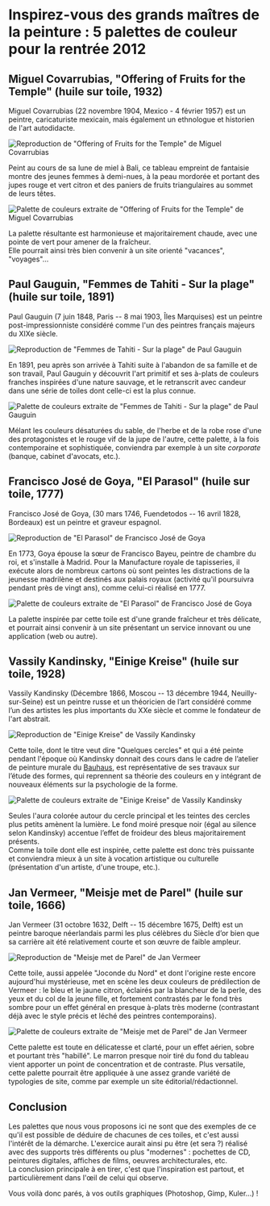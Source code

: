 # Inspirez-vous des grands maîtres de la peinture : 5 palettes de couleur pour la rentrée 2012

## Miguel Covarrubias, "Offering of Fruits for the Temple" (huile sur toile, 1932)

Miguel Covarrubias (22 novembre 1904, Mexico - 4 février 1957) est un peintre, caricaturiste mexicain, mais également un ethnologue et historien de l'art autodidacte.

![Reproduction de "Offering of Fruits for the Temple" de Miguel Covarrubias](covarrubias-fruits-of-the-temple.jpg)

Peint au cours de sa lune de miel à Bali, ce tableau empreint de fantaisie montre des jeunes femmes à demi-nues, à la peau mordorée et portant des jupes rouge et vert citron et des paniers de fruits triangulaires au sommet de leurs têtes.

![Palette de couleurs extraite de "Offering of Fruits for the Temple" de Miguel Covarrubias](cols-covarrubias.png "De gauche à droite : #879100, #b57100, #9c4d1f, #542e20, #f2f2f2")

La palette résultante est harmonieuse et majoritairement chaude, avec une pointe de vert pour amener de la fraîcheur.  
Elle pourrait ainsi très bien convenir à un site orienté "vacances", "voyages"…


## Paul Gauguin, "Femmes de Tahiti - Sur la plage" (huile sur toile, 1891)

Paul Gauguin (7 juin 1848, Paris -- 8 mai 1903, Îles Marquises) est un peintre post-impressionniste considéré comme l'un des peintres français majeurs du XIXe siècle.

![Reproduction de "Femmes de Tahiti - Sur la plage" de Paul Gauguin](gauguin-femmes-tahiti-plage.jpg)

En 1891, peu après son arrivée à Tahiti suite à l'abandon de sa famille et de son travail, Paul Gauguin y découvrit l'art primitif et ses à-plats de couleurs franches inspirées d'une nature sauvage, et le retranscrit avec candeur dans une série de toiles dont celle-ci est la plus connue.

![Palette de couleurs extraite de "Femmes de Tahiti - Sur la plage" de Paul Gauguin](cols-gauguin.png "De gauche à droite : #a03e38, #e3da95, #4e5549, #1f2c27, #a57f7a")


Mélant les couleurs désaturées du sable, de l'herbe et de la robe rose d'une des protagonistes et le rouge vif de la jupe de l'autre, cette palette, à la fois contemporaine et sophistiquée, conviendra par exemple à un site _corporate_ (banque, cabinet d'avocats, etc.).

## Francisco José de Goya, "El Parasol" (huile sur toile, 1777)

Francisco José de Goya, (30 mars 1746, Fuendetodos -- 16 avril 1828, Bordeaux) est un peintre et graveur espagnol.

![Reproduction de "El Parasol" de Francisco José de Goya](goya-parasol.jpg)

En 1773, Goya épouse la sœur de Francisco Bayeu, peintre de chambre du roi, et s'installe à Madrid. 
Pour la Manufacture royale de tapisseries, il exécute alors de nombreux cartons où sont peintes les distractions de la jeunesse madrilène et destinés aux palais royaux (activité qu'il poursuivra pendant près de vingt ans), comme celui-ci réalisé en 1777.

![Palette de couleurs extraite de "El Parasol" de Francisco José de Goya](cols-goya.png "De gauche à droite : #97b3a8, #6f8927, #edecaf, #b68b00, #a54a2a")

La palette inspirée par cette toile est d'une grande fraîcheur et très délicate, et pourrait ainsi convenir à un site présentant un service innovant ou une application (web ou autre).

## Vassily Kandinsky, "Einige Kreise" (huile sur toile, 1928)

Vassily Kandinsky (Décembre 1866, Moscou -- 13 décembre 1944, Neuilly-sur-Seine) est un peintre russe et un théoricien de l’art considéré comme l’un des artistes les plus importants du XXe siècle et comme le fondateur de l'art abstrait.

![Reproduction de "Einige Kreise" de Vassily Kandinsky](kandinsky-kreise.jpg)

Cette toile, dont le titre veut dire "Quelques cercles" et qui a été peinte pendant l'époque où Kandinsky donnait des cours dans le cadre de l’atelier de peinture murale du [Bauhaus](http://fr.wikipedia.org/wiki/Bauhaus), est représentative de ses travaux sur l’étude des formes, qui reprennent sa théorie des couleurs en y intégrant de nouveaux éléments sur la psychologie de la forme.

![Palette de couleurs extraite de "Einige Kreise" de Vassily Kandinsky](cols-kandinsky.png "De gauche à droite : #97dca6, #151e27, #2c00c7, #5b9ff8, #bac0f6")

Seules l'aura colorée autour du cercle principal et les teintes des cercles plus petits amènent la lumière. Le fond moiré presque noir (égal au silence selon Kandinsky) accentue l’effet de froideur des bleus majoritairement présents.  
Comme la toile dont elle est inspirée, cette palette est donc très puissante et conviendra mieux à un site à vocation artistique ou culturelle (présentation d'un artiste, d'une troupe, etc.).


## Jan Vermeer, "Meisje met de Parel" (huile sur toile, 1666)

Jan Vermeer (31 octobre 1632, Delft -- 15 décembre 1675, Delft) est un peintre baroque néerlandais parmi les plus célèbres du Siècle d’or bien que sa carrière ait été relativement courte et son œuvre de faible ampleur.

![Reproduction de "Meisje met de Parel" de Jan Vermeer](vermeer-meisje-parel.jpg)

Cette toile, aussi appelée "Joconde du Nord" et dont l'origine reste encore aujourd'hui mystérieuse, met en scène les deux couleurs de prédilection de Vermeer : le bleu et le jaune citron, éclairés par la blancheur de la perle, des yeux et du col de la jeune fille, et fortement contrastés par le fond très sombre pour un effet général en presque à-plats très moderne (contrastant déjà avec le style précis et léché des peintres contemporains).

![Palette de couleurs extraite de "Meisje met de Parel" de Jan Vermeer](cols-vermeer.png "De gauche à droite : #d1a67f, #ecd68c, #b6b6dc, #8781c4, #241519")

Cette palette est toute en délicatesse et clarté, pour un effet aérien, sobre et pourtant très "habillé". Le marron presque noir tiré du fond du tableau vient apporter un point de concentration et de contraste.
Plus versatile, cette palette pourrait être appliquée à une assez grande variété de typologies de site, comme par exemple un site éditorial/rédactionnel.


## Conclusion

Les palettes que nous vous proposons ici ne sont que des exemples de ce qu'il est possible de déduire de chacunes de ces toiles, et c'est aussi l'intérêt de la démarche. L'exercice aurait ainsi pu être (et sera ?) réalisé avec des supports très différents ou plus "modernes" : pochettes de CD, peintures digitales, affiches de films, oeuvres architecturales, etc.  
La conclusion principale à en tirer, c'est que l'inspiration est partout, et particulièrement dans l'œil de celui qui observe.

Vous voilà donc parés, à vos outils graphiques (Photoshop, Gimp, Kuler...) !
